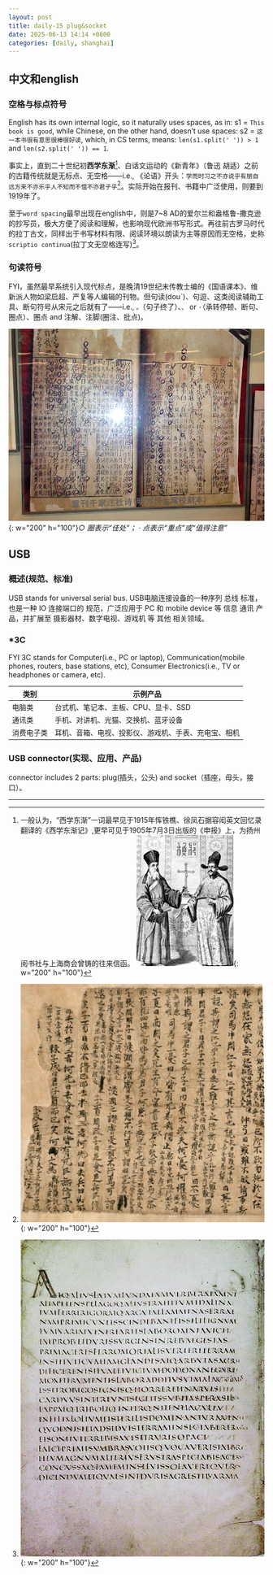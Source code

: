 ```yaml
---
layout: post
title: daily-15 plug&socket
date: 2025-06-13 14:14 +0800
categories: [daily, shanghai]
---
```


## 中文和english

### 空格与标点符号

English has its own internal logic, so it naturally uses spaces, as in: s1 = `This book is good`, while Chinese, on the other hand, doesn’t use spaces: s2 = `这一本书很有意思很棒很好读`, which, in CS terms, means: `len(s1.split(' ')) > 1` and `len(s2.split(' ')) == 1`.

事实上，直到二十世纪初**西学东渐**[^1]、白话文运动的《新青年》（鲁迅 胡适）之前的古籍传统就是无标点、无空格——i.e., 《论语》开头：`学而时习之不亦说乎有朋自远方来不亦乐乎人不知而不愠不亦君子乎`[^2]。实际开始在报刊、书籍中广泛使用，则要到1919年了。

至于`word spacing`最早出现在english中，则是7~8 AD的爱尔兰和盎格鲁-撒克逊的抄写员，极大方便了阅读和理解，也影响现代欧洲书写形式。再往前古罗马时代的拉丁古文，同样出于书写材料有限、阅读环境以朗读为主等原因而无空格，史称`scriptio continua`(拉丁文无空格连写)[^3]。

### 句读符号

FYI，虽然最早系统引入现代标点，是晚清19世纪末传教士编的《国语课本》、维新派人物如梁启超、严复等人编辑的刊物。但句读(douˋ)、句逗、这类阅读辅助工具、断句符号从宋元之后就有了——i.e., `。`（句子终了）、`、` or `·`（承转停顿、断句、圈点）、圈点 and 注解、注脚(圈注、批点)。

![alt text](/assets/2025-06/image-12.png){: w="200" h="100"}_○ 圈表示“佳处”； · 点表示“重点”或“值得注意”_


## USB

### 概述(规范、标准)

USB stands for universal serial bus. USB电脑连接设备的一种序列 总线 标准，也是一种 IO 连接端口的 规范，广泛应用于 PC 和 mobile device 等 信息 通讯 产品，并扩展至 摄影器材、数字电视、游戏机 等 其他 相关领域。

### *3C
FYI 3C stands for Computer(i.e., PC or laptop), Communication(mobile phones, routers, base stations, etc), Consumer Electronics(i.e., TV or headphones or camera, etc).

| 类别       | 示例产品                                             |
| ---------- | ---------------------------------------------------- |
| 电脑类     | 台式机、笔记本、主板、CPU、显卡、SSD                 |
| 通讯类     | 手机、对讲机、光猫、交换机、蓝牙设备                 |
| 消费电子类 | 耳机、音箱、电视、投影仪、游戏机、手表、充电宝、相机 |

### USB connector(实现、应用、产品)

connector includes 2 parts: plug(插头，公头) and socket（插座，母头，接口）。

---

[^1]: 一般认为，“西学东渐”一词最早见于1915年恽铁樵、徐凤石据容闳英文回忆录翻译的《西学东渐记》,更早可见于1905年7月3日出版的《申报》上，为扬州阅书社与上海商会曾铸的往来信函。 ![alt text](/assets/2025-06/image-7.png){: w="200" h="100"}

[^2]: ![alt text](/assets/2025-06/image-10.png){: w="200" h="100"}

[^3]: ![alt text](/assets/2025-06/image-11.png){: w="200" h="100"}